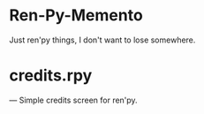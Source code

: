 # Ren-Py-Memento
Just ren'py things, I don't want to lose somewhere.

# credits.rpy
— Simple credits screen for ren'py.
